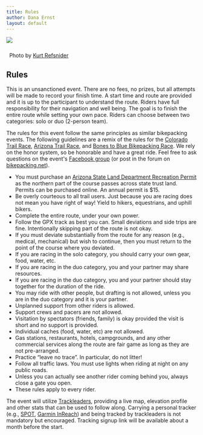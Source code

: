 ```yaml
---
title: Rules
author: Dana Ernst
layout: default
---
```


<img src="{{ site.baseurl }}/images/Aspens-Refsnider.jpg" class="img-responsive img-rounded" img style="margin-bottom: 10px" />

<i class="fas fa-camera fa-lg"></i>&nbsp; Photo by <a href="https://www.ultramtb.net/about-kurt-refsnider.html#/" target="_blank">Kurt Refsnider</a>

## Rules

This is an unsanctioned event. There are no fees, no prizes, but all attempts will be made to record your finish time. A start time and route are provided and it is up to the participant to understand the route. Riders have full responsibility for their navigation and well being. The goal is to finish the entire route while setting your own pace. Riders can choose between two categories: solo or duo (2-person team).

The rules for this event follow the same principles as similar bikepacking events.  The following guidelines are a remix of the rules for the [Colorado Trail Race](http://www.climbingdreams.net/ctr/), [Arizona Trail Race](http://topofusion.com/azt/race.php), and [Bones to Blue Bikepacking Race](http://bonestoblue.com). We rely on the honor system, so be honorable and have a great ride.  Feel free to ask questions on the event's [Facebook group](https://www.facebook.com/groups/PinyonsAndPines/) (or post in the forum on [bikepacking.net](http://bikepacking.net)).

- You must purchase an [Arizona State Land Department Recreation Permit](https://asld.secure.force.com/recreationalpermit/) as the northern part of the course passes across state trust land.  Permits can be purchased online. An annual permit is $15.
- Be overly courteous to all trail users. Just because you are racing does not mean you have right of way! Yield to hikers, equestrians, and uphill bikers.
- Complete the entire route, under your own power.
- Follow the GPX track as best you can. Small deviations and side trips are fine. Intentionally skipping part of the route is not okay.
- If you must deviate substantially from the route for any reason (e.g., medical, mechanical) but wish to continue, then you must return to the point of the course where you deviated.
- If you are racing in the solo category, you should carry your own gear, food, water, etc.
- If you are racing in the duo category, you and your partner may share resources.
- If you are racing in the duo category, you and your partner should stay together for the duration of the ride.
- You may ride with other people, but drafting is not allowed, unless you are in the duo category and it is your partner.
- Unplanned support from other riders is allowed.
- Support crews and pacers are not allowed.
- Visitation by spectators (friends, family) is okay provided the visit is short and no support is provided.
- Individual caches (food, water, etc) are not allowed.
- Gas stations, restaurants, hotels, campgrounds, and any other commercial services along the route are fair game as long as they are not pre-arranged.
- Practice “leave no trace”. In particular, do not litter!
- Follow all traffic laws. You must use lights when riding at night on any public roads.
- Unless you can actually see another rider coming behind you, always close a gate you open.
- These rules apply to every rider.

The event will utilize [Trackleaders](http://trackleaders.com), providing a live map, elevation profile and other stats that can be used to follow along. Carrying a personal tracker (e.g., [SPOT](https://www.findmespot.com/en/), [Garmin InReach](https://explore.garmin.com/en-US/inreach/)) and being tracked by trackleaders is not mandatory but encouraged. Tracking signup link will be available about a month before the start.
